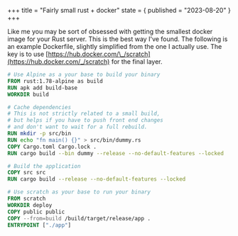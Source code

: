 +++
title = "Fairly small rust + docker"
state = { published = "2023-08-20" }
+++

Like me you may be sort of obsessed with getting the smallest docker image for your Rust server. This is the best way I've found. The following is an example Dockerfile, slightly simplified from the one I actually use. The key is to use [https://hub.docker.com/\_/scratch](https://hub.docker.com/_/scratch) for the final layer.

```dockerfile
# Use Alpine as a your base to build your binary
FROM rust:1.78-alpine as build
RUN apk add build-base
WORKDIR build

# Cache dependencies
# This is not strictly related to a small build,
# but helps if you have to push front end changes
# and don't want to wait for a full rebuild.
RUN mkdir -p src/bin
RUN echo "fn main() {}" > src/bin/dummy.rs
COPY Cargo.toml Cargo.lock .
RUN cargo build --bin dummy --release --no-default-features --locked

# Build the application
COPY src src
RUN cargo build --release --no-default-features --locked

# Use scratch as your base to run your binary
FROM scratch
WORKDIR deploy
COPY public public
COPY --from=build /build/target/release/app .
ENTRYPOINT ["./app"]
```
